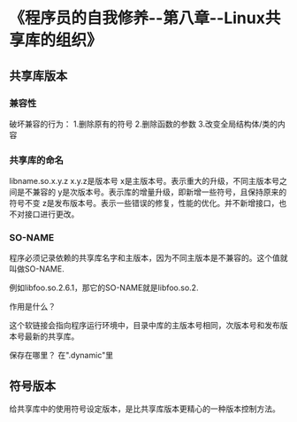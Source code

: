 # 《程序员的自我修养--第八章--Linux共享库的组织》

## 共享库版本

### 兼容性
破坏兼容的行为：
1.删除原有的符号
2.删除函数的参数
3.改变全局结构体/类的内容

### 共享库的命名
libname.so.x.y.z
x.y.z是版本号
x是主版本号。表示重大的升级，不同主版本号之间是不兼容的
y是次版本号。表示库的增量升级，即新增一些符号，且保持原来的符号不变
z是发布版本号。表示一些错误的修复，性能的优化。并不新增接口，也不对接口进行更改。

### SO-NAME
程序必须记录依赖的共享库名字和主版本，因为不同主版本是不兼容的。这个值就叫做SO-NAME.

例如libfoo.so.2.6.1，那它的SO-NAME就是libfoo.so.2.

作用是什么？

这个软链接会指向程序运行环境中，目录中库的主版本号相同，次版本号和发布版本号最新的共享库。

保存在哪里？
在".dynamic"里

## 符号版本
给共享库中的使用符号设定版本，是比共享库版本更精心的一种版本控制方法。

